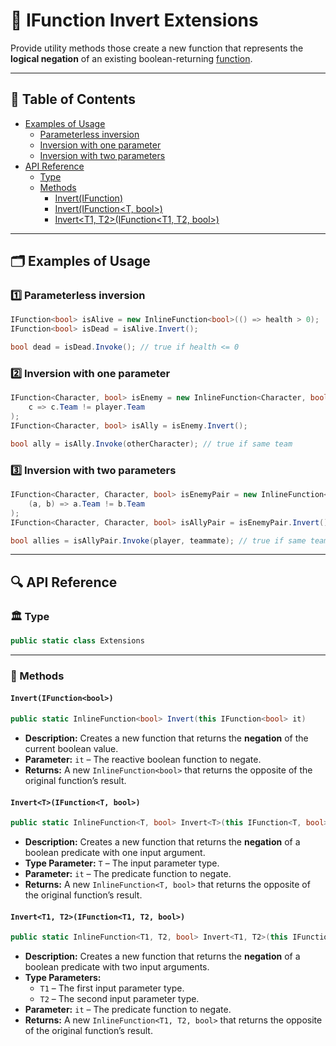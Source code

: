 # 🧩 IFunction Invert Extensions

Provide utility methods those create a new function that represents the **logical negation** of an existing
boolean-returning [function](IFunctions.md).

---

## 📑 Table of Contents

- [Examples of Usage](#-examples-of-usage)
  - [Parameterless inversion](#ex1)
  - [Inversion with one parameter](#ex2)
  - [Inversion with two parameters](#ex3)
- [API Reference](#-api-reference)
  - [Type](#-type)
  - [Methods](#-methods)
    - [Invert(IFunction<bool>)](#invertifunctionbool)
    - [Invert<T>(IFunction<T, bool>)](#inverttifunctiont-bool)
    - [Invert<T1, T2>(IFunction<T1, T2, bool>)](#invertt1-t2ifunctiont1-t2-bool)

---

## 🗂 Examples of Usage

<div id="ex1"></div>

### 1️⃣ Parameterless inversion

```csharp
IFunction<bool> isAlive = new InlineFunction<bool>(() => health > 0);
IFunction<bool> isDead = isAlive.Invert();

bool dead = isDead.Invoke(); // true if health <= 0
```

<div id="ex2"></div>

### 2️⃣ Inversion with one parameter

```csharp
IFunction<Character, bool> isEnemy = new InlineFunction<Character, bool>(
    c => c.Team != player.Team
);
IFunction<Character, bool> isAlly = isEnemy.Invert();

bool ally = isAlly.Invoke(otherCharacter); // true if same team
```

<div id="ex3"></div>

### 3️⃣ Inversion with two parameters

```csharp
IFunction<Character, Character, bool> isEnemyPair = new InlineFunction<Character, Character, bool>(
    (a, b) => a.Team != b.Team
);
IFunction<Character, Character, bool> isAllyPair = isEnemyPair.Invert();

bool allies = isAllyPair.Invoke(player, teammate); // true if same team
```

---

## 🔍 API Reference

### 🏛️ Type <div id="-type"></div>

```csharp
public static class Extensions
```

---

### 🏹 Methods

#### `Invert(IFunction<bool>)`

```csharp
public static InlineFunction<bool> Invert(this IFunction<bool> it)
`````

- **Description:** Creates a new function that returns the **negation** of the current boolean value.
- **Parameter:** `it` – The reactive boolean function to negate.
- **Returns:** A new `InlineFunction<bool>` that returns the opposite of the original function’s result.

#### `Invert<T>(IFunction<T, bool>)`

```csharp
public static InlineFunction<T, bool> Invert<T>(this IFunction<T, bool> it)
````

- **Description:** Creates a new function that returns the **negation** of a boolean predicate with one input argument.
- **Type Parameter:** `T` – The input parameter type.
- **Parameter:** `it` – The predicate function to negate.
- **Returns:** A new `InlineFunction<T, bool>` that returns the opposite of the original function’s result.

#### `Invert<T1, T2>(IFunction<T1, T2, bool>)`

```csharp
public static InlineFunction<T1, T2, bool> Invert<T1, T2>(this IFunction<T1, T2, bool> it)
````

- **Description:** Creates a new function that returns the **negation** of a boolean predicate with two input arguments.
- **Type Parameters:**
    - `T1` – The first input parameter type.
    - `T2` – The second input parameter type.
- **Parameter:** `it` – The predicate function to negate.
- **Returns:** A new `InlineFunction<T1, T2, bool>` that returns the opposite of the original function’s result.